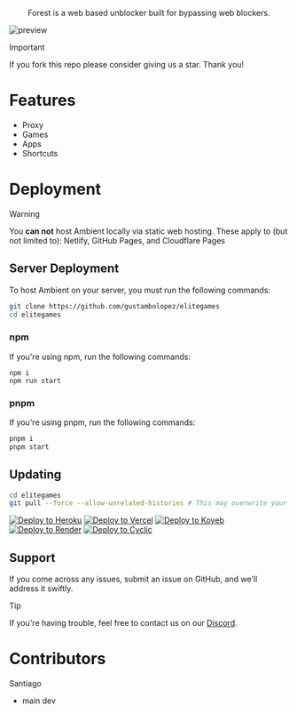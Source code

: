 <div align="center">

  <p>Forest is a web based unblocker built for bypassing web blockers.</p>
</div>

![preview]()

> [!IMPORTANT]
> If you fork this repo please consider giving us a star. Thank you!

# Features
- Proxy
- Games 
- Apps 
- Shortcuts

# Deployment
> [!WARNING]
> You __**can not**__ host Ambient locally via static web hosting.
> These apply to (but not limited to): Netlify, GitHub Pages, and Cloudflare Pages

## Server Deployment
To host Ambient on your server, you must run the following commands:

```bash
git clone https://github.com/gustambolopez/elitegames
cd elitegames
```

### npm
If you're using npm, run the following commands:
```
npm i
npm run start
```

### pnpm
If you're using pnpm, run the following commands:
```bash
pnpm i
pnpm start
```

## Updating

```bash
cd elitegames
git pull --force --allow-unrelated-histories # This may overwrite your local changes 
```

[![Deploy to Heroku](https://binbashbanana.github.io/deploy-buttons/buttons/remade/heroku.svg)](https://heroku.com/deploy/?template=https://github.com/gustambolopez/elitegames)
[![Deploy to Vercel](https://binbashbanana.github.io/deploy-buttons/buttons/remade/vercel.svg)](https://vercel.com/new/clone?repository-url=https://github.com/gustambolopez/elitegames)
[![Deploy to Koyeb](https://binbashbanana.github.io/deploy-buttons/buttons/remade/koyeb.svg)](https://app.koyeb.com/deploy?type=git&repository=github.com/gustambolopez/elitegames)
[![Deploy to Render](https://binbashbanana.github.io/deploy-buttons/buttons/remade/render.svg)](https://render.com/deploy?repo=https://github.com/gustambolopez/elitegames)
[![Deploy to Cyclic](https://binbashbanana.github.io/deploy-buttons/buttons/remade/cyclic.svg)](https://app.cyclic.sh/api/app/deploy/gustambolopez/elitegames)

## Support
If you come across any issues, submit an issue on GitHub, and we'll address it swiftly. 

> [!TIP]
> If you're having trouble, feel free to contact us on our [Discord](https://discord.gg/5hETqc3e).

# Contributors
Santiago
- main dev

